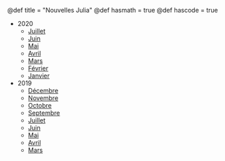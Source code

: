 @def title = "Nouvelles Julia"
@def hasmath = true
@def hascode = true

- 2020
    * [Juillet](/pages/2020_07/)
    * [Juin](/pages/2020_06/)
    * [Mai](/pages/2020_05/)
    * [Avril](/pages/2020_04/)
    * [Mars](/pages/2020_03/)
    * [Février](/pages/2020_02/)
    * [Janvier](/pages/2020_01/)
- 2019
    * [Décembre](/pages/2019_12/)
    * [Novembre](/pages/2019_11/)
    * [Octobre](/pages/2019_10/)
    * [Septembre](/pages/2019_09/)
    * [Juillet](/pages/2019_07/)
    * [Juin](/pages/2019_06/)
    * [Mai](/pages/2019_05/)
    * [Avril](/pages/2019_04/)
    * [Mars](/pages/2019_03/)
